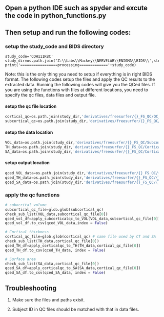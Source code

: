 ## Open a python IDE such as spyder and excute the code in python_functions.py

## Then setup and run the following codes:
### setup the study_code and BIDS directory 


```
study_code='COH111RBC'
study_dir=os.path.join('Z:\\Labs\\Mackey\\NERVELAB\\ENIGMA\\BIDS\\',study_code)
print('=================processing============='+study_code)
```
Note: this is the only thing you need to setup if everything is in right BIDS format. 
The following codes setup the files and apply the QC results to the extracted data. Running the following codes will give you the QCed files.
If you are using the functions with files at different locations, you need to specify the qc files, data files and output file.

#### setup the qc file location
```python
cortical_qc=os.path.join(study_dir,'derivatives/freesurfer/{}_FS_QC/QC_raters_notes/{}_cortical_*.xlsx'.format(study_code,study_code))
subcortical_qc=os.path.join(study_dir,'derivatives/freesurfer/{}_FS_QC/QC_raters_notes/{}_subcortical_*.xlsx'.format(study_code,study_code))
```
#### setup the data location
```python
VOL_data=os.path.join(study_dir,'derivatives/freesurfer/{}_FS_QC/Subcortical_Extraction/LandRvolumes.csv'.format(study_code))
TH_data=os.path.join(study_dir,'derivatives/freesurfer/{}_FS_QC/Cortical_Extraction/CorticalMeasuresENIGMA_ThickAvg.csv'.format(study_code))
SA_data=os.path.join(study_dir,'derivatives/freesurfer/{}_FS_QC/Cortical_Extraction/CorticalMeasuresENIGMA_SurfAvg.csv'.format(study_code))
```

#### setup output location
```python
qced_VOL_data=os.path.join(study_dir,'derivatives/freesurfer/{}_FS_QC/{}_QCed_LandRvolumes.csv'.format(study_code,study_code))
qced_TH_data=os.path.join(study_dir,'derivatives/freesurfer/{}_FS_QC/{}_QCed_CorticalMeasuresENIGMA_ThickAvg.csv'.format(study_code,study_code))
qced_SA_data=os.path.join(study_dir,'derivatives/freesurfer/{}_FS_QC/{}_QCed_CorticalMeasuresENIGMA_SurfAvg.csv'.format(study_code,study_code))
```
### apply the qc functions
```python
# subocrital volume
subcortical_qc_file=glob.glob(subcortical_qc)
check_sub_list(VOL_data,subcortical_qc_file[0])
qced_vol_df=apply_subcorticalqc_to_VOL(VOL_data,subcortical_qc_file[0])
qced_vol_df.to_csv(qced_VOL_data,index = False)

# Cortical thickness   
cortical_qc_file=glob.glob(cortical_qc) # same file used by CT and SA
check_sub_list(TH_data,cortical_qc_file[0]) 
qced_TH_df=apply_corticalqc_to_TH(TH_data,cortical_qc_file[0])
qced_TH_df.to_csv(qced_TH_data, index = False)

# Surface area
check_sub_list(SA_data,cortical_qc_file[0]) 
qced_SA_df=apply_corticalqc_to_SA(SA_data,cortical_qc_file[0])
qced_SA_df.to_csv(qced_SA_data, index = False)
```

## Troubleshooting
1. Make sure the files and paths exisit.

2. Subject ID in QC files should be matched with that in data files.

